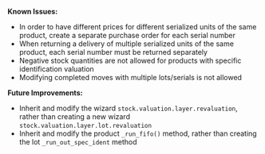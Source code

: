 **Known Issues:**

- In order to have different prices for different serialized units of the same
  product, create a separate purchase order for each serial number
- When returning a delivery of multiple serialized units of the same product,
  each serial number must be returned separately
- Negative stock quantities are not allowed for products with specific
  identification valuation
- Modifying completed moves with multiple lots/serials is not allowed

**Future Improvements:**

- Inherit and modify the wizard `stock.valuation.layer.revaluation`, rather than
  creating a new wizard `stock.valuation.layer.lot.revaluation`
- Inherit and modify the product `_run_fifo()` method, rather than creating the
  lot `_run_out_spec_ident` method
